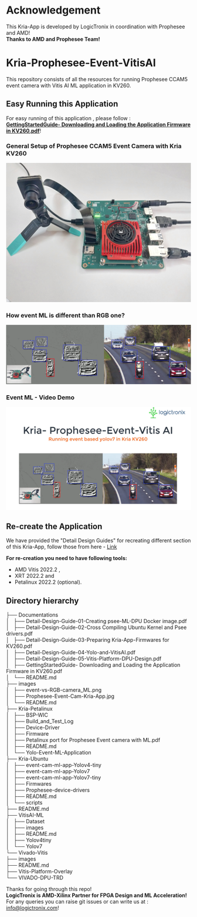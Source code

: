 # Acknowledgement
This Kria-App is developed by LogicTronix in coordination with Prophesee and AMD!\
**Thanks to AMD and Prophesee Team!**

# Kria-Prophesee-Event-VitisAI
This repository consists of all the resources for running Prophesee CCAM5 event camera with Vitis AI ML application in KV260.


## Easy Running this Application
For easy running of this application , please follow :\
 **[GettingStartedGuide- Downloading and Loading the Application Firmware in KV260.pdf](https://github.com/LogicTronixInc/Kria-Prophesee-Event-VitisAI/blob/main/Documentations/GettingStartedGuide-%20Downloading%20and%20Loading%20the%20Application%20Firmware%20in%20KV260.pdf)**!

### General Setup of Prophesee CCAM5 Event Camera with Kria KV260
![KV260-Prophesee-CCAM5](https://github.com/LogicTronixInc/Kria-Prophesee-Event-VitisAI/blob/main/images/Prophesee-Event-Cam-Kria-App.jpg "KV260-Prophesee-CCAM5")

### How event ML is different than RGB one?
![Event-vs-RGB-ML](https://github.com/LogicTronixInc/Kria-Prophesee-Event-VitisAI/blob/main/images/event-vs-RGB-camera_ML.png "Event-vs-RGB-ML")

### Event ML - Video Demo
[![Kria Prophesee App](https://github.com/LogicTronixInc/Kria-Prophesee-Event-VitisAI/blob/main/images/thumbnail_kria_psee_app.png)](https://youtu.be/qAaae-wooaA?si=Z--ox98mg_W4XOif)

## Re-create the Application
We have provided the "Detail Design Guides" for recreating different section of this Kria-App, follow those from here - [Link](https://github.com/LogicTronixInc/Kria-Prophesee-Event-VitisAI/tree/main/Documentations#re-create-this-kria-application) 

**For re-creation you need to have following tools:**
- AMD Vitis 2022.2 ,
- XRT 2022.2 and 
- Petalinux 2022.2 (optional).



## Directory hierarchy

├── Documentations \
│   ├── Detail-Design-Guide-01-Creating psee-ML-DPU Docker image.pdf \
│   ├── Detail-Design-Guide-02-Cross Compiling Ubuntu Kernel and Psee drivers.pdf \
│   ├── Detail-Design-Guide-03-Preparing Kria-App-Firmwares for KV260.pdf \
│   ├── Detail-Design-Guide-04-Yolo-and-VitisAI.pdf \
│   ├── Detail-Design-Guide-05-Vitis-Platform-DPU-Design.pdf \
│   ├── GettingStartedGuide- Downloading and Loading the Application Firmware in KV260.pdf\
│   └── README.md\
├── images\
│   ├── event-vs-RGB-camera_ML.png\
│   ├── Prophesee-Event-Cam-Kria-App.jpg\
│   └── README.md\
├── Kria-Petalinux\
│   ├── BSP-WIC\
│   ├── Build_and_Test_Log\
│   ├── Device-Driver\
│   ├── Firmware\
│   ├── Petalinux port for Prophesee Event camera with ML.pdf\
│   ├── README.md\
│   └── Yolo-Event-ML-Application\
├── Kria-Ubuntu\
│   ├── event-cam-ml-app-Yolov4-tiny\
│   ├── event-cam-ml-app-Yolov7\
│   ├── event-cam-ml-app-Yolov7-tiny\
│   ├── Firmwares\
│   ├── Prophesee-device-drivers\
│   ├── README.md\
│   └── scripts\
├── README.md\
├── VitisAI-ML\
│   ├── Dataset\
│   ├── images\
│   ├── README.md\
│   ├── Yolov4tiny\
│   └── Yolov7\
└── Vivado-Vitis\
    ├── images\
    ├── README.md\
    ├── Vitis-Platform-Overlay\
    └── VIVADO-DPU-TRD

Thanks for going through this repo! \
 **LogicTronix is AMD-Xilinx Partner for FPGA Design and ML Acceleration!** \
 For any queries you can raise git issues or can write us at : info@logictronix.com!

